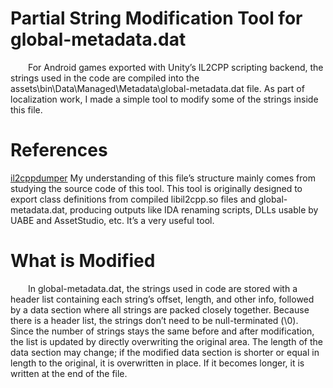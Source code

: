 # Partial String Modification Tool for global-metadata.dat
  For Android games exported with Unity’s IL2CPP scripting backend, the strings used in the code are compiled into the assets\bin\Data\Managed\Metadata\global-metadata.dat file. As part of localization work, I made a simple tool to modify some of the strings inside this file.

# References
[il2cppdumper](https://github.com/Perfare/Il2CppDumper)
My understanding of this file’s structure mainly comes from studying the source code of this tool. This tool is originally designed to export class definitions from compiled libil2cpp.so files and global-metadata.dat, producing outputs like IDA renaming scripts, DLLs usable by UABE and AssetStudio, etc. It’s a very useful tool.

# What is Modified
  In global-metadata.dat, the strings used in code are stored with a header list containing each string’s offset, length, and other info, followed by a data section where all strings are packed closely together. Because there is a header list, the strings don’t need to be null-terminated (\0).
  Since the number of strings stays the same before and after modification, the list is updated by directly overwriting the original area. The length of the data section may change; if the modified data section is shorter or equal in length to the original, it is overwritten in place. If it becomes longer, it is written at the end of the file.
